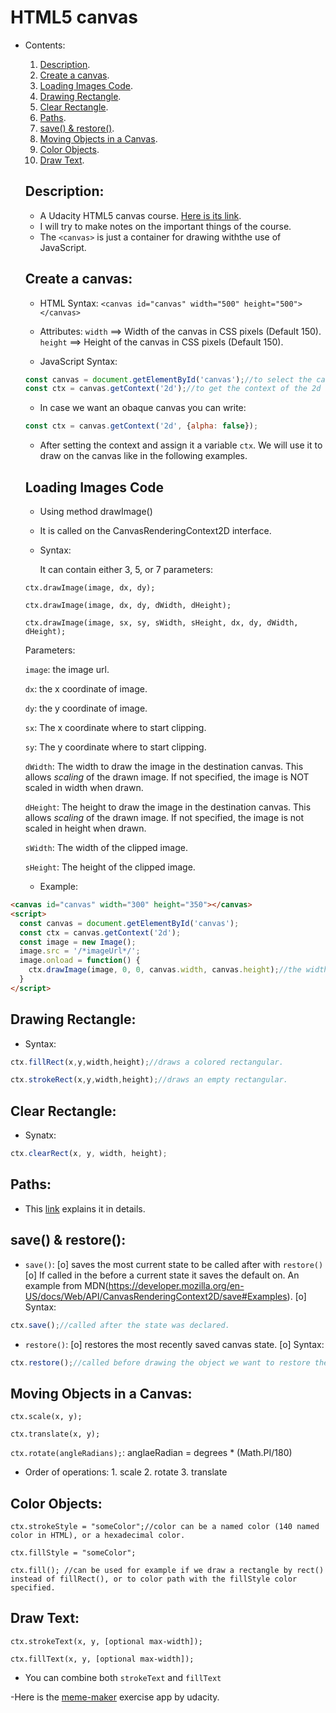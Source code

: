 # HTML5 canvas

- Contents:
  1. [Description](#description).
  2. [Create a canvas](#create-a-canvas).
  3. [Loading Images Code](#loading-images-code).
  4. [Drawing Rectangle](#drawing-rectangle).
  5. [Clear Rectangle](#clear-rectangle).
  6. [Paths](#paths).
  7. [save() & restore()](#save--restore).
  8. [Moving Objects in a Canvas](#moving-objects-in-a-canvas).
  9. [Color Objects](#color-objects).
  10. [Draw Text](#draw-text).
  
  
  ## Description:
  - A Udacity HTML5 canvas course. [Here is its link](https://classroom.udacity.com/courses/ud292).
  - I will try to make notes on the  important things of the course.
  - The `<canvas>`  is just a container for drawing withthe use of JavaScript.
  
  
  
  ## Create a canvas:
  
  - HTML Syntax:  `<canvas id="canvas" width="500" height="500"></canvas>`
  - Attributes: `width` ==> Width of the canvas in CSS pixels (Default 150).
                `height` ==> Height of the canvas in CSS pixels (Default 150).
                
                
  - JavaScript Syntax: 
  ```javascript
  const canvas = document.getElementById('canvas');//to select the canvas element
  const ctx = canvas.getContext('2d');//to get the context of the 2d canvas. It can also be 3d but this course is about 2d.
  ```
  
  - In case we want an obaque canvas you can write:
  
  ```javascript
  const ctx = canvas.getContext('2d', {alpha: false});
  ```
  
  - After setting the context and assign it a variable `ctx`. We will use it to draw on the canvas like in the following examples.
  
  
  ## Loading Images Code
  
  - Using method drawImage()
  - It is called on the CanvasRenderingContext2D interface.
  - Syntax:
  
    It can contain either 3, 5, or 7 parameters:
    
  `ctx.drawImage(image, dx, dy);`
  
  `ctx.drawImage(image, dx, dy, dWidth, dHeight);`
  
  `ctx.drawImage(image, sx, sy, sWidth, sHeight, dx, dy, dWidth, dHeight);`
  
  Parameters:
  
  `image`: the image url.
  
  `dx`: the x coordinate of image.
  
  `dy`: the y coordinate of image.
  
  `sx`: The x coordinate where to start clipping.
  
  `sy`: The y coordinate where to start clipping.
  
  `dWidth`: The width to draw the image in the destination canvas. This allows _scaling_ of the drawn image. If not specified, the image is NOT scaled in width when drawn.
  
  `dHeight`: The height to draw the image in the destination canvas. This allows _scaling_ of the drawn image. If not specified, the image is not scaled in height when drawn.
  
  `sWidth`: The width of the clipped image.
  
  `sHeight`: The height of the clipped image.
  
  
  - Example:
```html
<canvas id="canvas" width="300" height="350"></canvas>
<script>
  const canvas = document.getElementById('canvas');
  const ctx = canvas.getContext('2d');
  const image = new Image();
  image.src = '/*imageUrl*/';
  image.onload = function() {
    ctx.drawImage(image, 0, 0, canvas.width, canvas.height);//the width and height of the image will be the canvas's width and height.
  }
</script>  
```
  
  ## Drawing Rectangle:
  
  - Syntax:
  ```javascript
  ctx.fillRect(x,y,width,height);//draws a colored rectangular.
  ```
  ```javascript
  ctx.strokeRect(x,y,width,height);//draws an empty rectangular.
  ```
  
  
  ## Clear Rectangle:
  
  - Synatx:
  ```javascript
  ctx.clearRect(x, y, width, height);
  ```
  
 
  
  ## Paths:
  
  - This [link](http://www.w3.org/TR/2dcontext/#building-paths) explains it in details.
  
  
  
 ## save() & restore():
 
 - `save()`:
  [o] saves the most current state to be called after with `restore()`
  [o] If called in the before a current state it saves the default on. An example from MDN(https://developer.mozilla.org/en-US/docs/Web/API/CanvasRenderingContext2D/save#Examples).
  [o] Syntax:
  ```javascript
  ctx.save();//called after the state was declared.
  ```
  
 - `restore()`:
  [o] restores the most recently saved canvas state.
  [o] Syntax:
  ```javascript
  ctx.restore();//called before drawing the object we want to restore the state on.
  ```
  
  
  ## Moving Objects in a Canvas:
  
  `ctx.scale(x, y);`
  
  `ctx.translate(x, y);`
  
  `ctx.rotate(angleRadians);`: anglaeRadian = degrees * (Math.PI/180)
  
  - Order of operations: 1. scale
                         2. rotate
                         3. translate
          
          
  ## Color Objects:
  
  `ctx.strokeStyle = "someColor";//color can be a named color (140 named color in HTML), or a hexadecimal color.`
  
  `ctx.fillStyle = "someColor";`
  
  `ctx.fill();
  //can be used for example if we draw a rectangle by rect() instead of fillRect(), or to color path with the fillStyle color specified.`
  
  
  ## Draw Text:
  
  `ctx.strokeText(x, y, [optional max-width]);`
  
  `ctx.fillText(x, y, [optional max-width]);`
  
  - You can combine both `strokeText` and `fillText`
  
  -Here is the [meme-maker](https://github.com/Islam888/Study-Notes/blob/master/HTML/meme-maker.html) exercise app by udacity.
  
  
  

